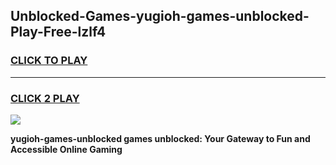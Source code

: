 
## Unblocked-Games-yugioh-games-unblocked-Play-Free-lzlf4
<h3>
<a href="https://premium76.site?title=yugioh-games-unblocked&ref=18A1">CLICK TO PLAY</a></h3>
<hr>

<h3>
<a href="https://premium76.site?title=yugioh-games-unblocked&ref=18A1">CLICK 2 PLAY</a>
  
</h3>

<a href="https://premium76.site?title=yugioh-games-unblocked&ref=18A1"><img src="https://clearcache.store/games.png"></a>


**yugioh-games-unblocked games unblocked: Your Gateway to Fun and Accessible Online Gaming**
